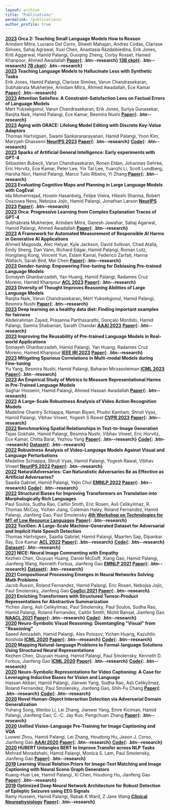 ```yaml
---
layout: archive
title: "Publications"
permalink: /publications/
author_profile: true
---
```


**[2023]() Orca 2: Teaching Small Language Models How to Reason**  
Arindam Mitra, Luciano Del Corro, Shweti Mahajan, Andres Codas, Clarisse Simoes, Sahaj Agrawal, Xuxi Chen, Anastasia Razdaibiedina, Erik Jones, Kriti Aggarwal, Hamid Palangi, Guoqing Zheng, Corby Rosset, Hamed Khanpour, Ahmed Awadallah **[Paper](https://arxiv.org/abs/2311.11045){: .btn--research} [13B ckpt](https://huggingface.co/microsoft/Orca-2-13b){: .btn--research} [7B ckpt](https://huggingface.co/microsoft/Orca-2-7b){: .btn--research}**  
**[2023]() Teaching Language Models to Hallucinate Less with Synthetic Tasks**  
Erik Jones, Hamid Palangi, Clarisse Simões, Varun Chandrasekaran, Subhabrata Mukherjee, Arindam Mitra, Ahmed Awadallah, Ece Kamar **[Paper](https://arxiv.org/abs/2310.06827){: .btn--research}**  
**[2023]() Attention Satisfies: A Constraint-Satisfaction Lens on Factual Errors of Language Models**  
Mert Yuksekgonul, Varun Chandrasekaran, Erik Jones, Suriya Gunasekar, Ranjita Naik, Hamid Palangi, Ece Kamar, Besmira Nushi **[Paper](https://arxiv.org/abs/2309.15098){: .btn--research}**  
**[2023]() Aging with GRACE: Lifelong Model Editing with Discrete Key-Value Adaptors**  
Thomas Hartvigsen, Swami Sankaranarayanan, Hamid Palangi, Yoon Kim, Marzyeh Ghassemi **[NeurIPS 2023]()** **[Paper](https://arxiv.org/abs/2211.11031){: .btn--research}** **[Code](https://github.com/thartvigsen/grace){: .btn--research}**  
**[2023]() Sparks of Artificial General Intelligence: Early experiments with GPT-4**  
Sébastien Bubeck, Varun Chandrasekaran, Ronen Eldan, Johannes Gehrke, Eric Horvitz, Ece Kamar, Peter Lee, Yin Tat Lee, Yuanzhi Li, Scott Lundberg, Harsha Nori, Hamid Palangi, Marco Tulio Ribeiro, Yi Zhang **[Paper](https://arxiv.org/abs/2303.12712){: .btn--research}**  
**[2023]() Evaluating Cognitive Maps and Planning in Large Language Models with CogEval**  
Ida Momennejad, Hosein Hasanbeig, Felipe Vieira, Hiteshi Sharma, Robert Osazuwa Ness, Nebojsa Jojic, Hamid Palangi, Jonathan Larson **[NeurIPS 2023]()** **[Paper](https://arxiv.org/abs/2309.15129){: .btn--research}**  
**[2023]() Orca: Progressive Learning from Complex Explanation Traces of GPT-4**  
Subhabrata Mukherjee, Arindam Mitra, Ganesh Jawahar, Sahaj Agarwal, Hamid Palangi, Ahmed Awadallah **[Paper](https://arxiv.org/abs/2306.02707){: .btn--research}**  
**[2023]() A Framework for Automated Measurement of Responsible AI Harms in Generative AI Applications**  
Ahmed Magooda, Alec Helyar, Kyle Jackson, David Sullivan, Chad Atalla, Emily Sheng, Dan Vann, Richard Edgar, Hamid Palangi, Roman Lutz, Hongliang Kong, Vincent Yun, Eslam Kamal, Federico Zarfati, Hanna Wallach, Sarah Bird, Mei Chen **[Paper](https://arxiv.org/abs/2310.17750){: .btn--research}**  
**[2023]() Gender-tuning: Empowering Fine-tuning for Debiasing Pre-trained Language Models**  
Somayeh Ghanbarzadeh, Yan Huang, Hamid Palangi, Radames Cruz Moreno, Hamed Khanpour **[ACL 2023]()** **[Paper](https://arxiv.org/abs/2307.10522){: .btn--research}**  
**[2023]() Diversity of Thought Improves Reasoning Abilities of Large Language Models**  
Ranjita Naik, Varun Chandrasekaran, Mert Yuksekgonul, Hamid Palangi, Besmira Nushi **[Paper](https://arxiv.org/abs/2310.07088){: .btn--research}**  
**[2023]() Deep learning on a healthy data diet: Finding important examples for fairness**  
Abdelrahman Zayed, Prasanna Parthasarathi, Gonçalo Mordido, Hamid Palangi, Samira Shabanian, Sarath Chandar **[AAAI 2023]()** **[Paper](https://ojs.aaai.org/index.php/AAAI/article/view/26706){: .btn--research}**  
**[2023]() Improving the Reusability of Pre-trained Language Models in Real-world Applications**  
Somayeh Ghanbarzadeh, Hamid Palangi, Yan Huang, Radames Cruz Moreno, Hamed Khanpour **[IEEE IRI 2023]()** **[Paper](https://arxiv.org/abs/2307.10457){: .btn--research}**  
**[2023]() Mitigating Spurious Correlations in Multi-modal Models during Fine-tuning**  
Yu Yang, Besmira Nushi, Hamid Palangi, Baharan Mirzasoleiman **[ICML 2023]()** **[Paper](https://arxiv.org/abs/2304.03916){: .btn--research}**  
**[2023]() An Empirical Study of Metrics to Measure Representational Harms in Pre-Trained Language Models**  
Saghar Hosseini, Hamid Palangi, Ahmed Hassan Awadallah **[Paper](https://arxiv.org/abs/2301.09211){: .btn--research}**  
**[2023]() A Large-Scale Robustness Analysis of Video Action Recognition Models**  
Madeline Chantry Schiappa, Naman Biyani, Prudvi Kamtam, Shruti Vyas, Hamid Palangi, Vibhav Vineet, Yogesh S Rawat **[CVPR 2023]()** **[Paper](https://openaccess.thecvf.com/content/CVPR2023/html/Schiappa_A_Large-Scale_Robustness_Analysis_of_Video_Action_Recognition_Models_CVPR_2023_paper.html){: .btn--research}**  
**[2022]() Benchmarking Spatial Relationships in Text-to-Image Generation**  
Tejas Gokhale, Hamid Palangi, Besmira Nushi, Vibhav Vineet, Eric Horvitz, Ece Kamar, Chitta Baral, Yezhou Yang **[Paper](https://arxiv.org/abs/2212.10015){: .btn--research}** **[Code](https://github.com/microsoft/VISOR){: .btn--research}** **[Dataset](https://huggingface.co/datasets/tgokhale/sr2d_visor){: .btn--research}**  
**[2022]() Robustness Analysis of Video-Language Models Against Visual and Language Perturbations**  
Madeline Schiappa, Shruti Vyas, Hamid Palangi, Yogesh Rawat, Vibhav Vineet **[NeurIPS 2022]()** **[Paper](https://proceedings.neurips.cc/paper_files/paper/2022/hash/de6ff07cbd222c10d694c2b2f732aceb-Abstract-Datasets_and_Benchmarks.html){: .btn--research}**  
**[2022]() NaturalAdversaries: Can Naturalistic Adversaries Be as Effective as Artificial Adversaries?**  
Saadia Gabriel, Hamid Palangi, Yejin Choi **[EMNLP 2022]()** **[Paper](https://arxiv.org/abs/2211.04364){: .btn--research}** **[Code](https://github.com/skgabriel/NaturalAdversaries){: .btn--research}**  
**[2022]() Structural Biases for Improving Transformers on Translation into Morphologically Rich Languages**  
Paul Soulos, Sudha Rao, Caitlin Smith, Eric Rosen, Asli Celikyilmaz, R. Thomas McCoy, Yichen Jiang, Coleman Haley, Roland Fernandez, Hamid Palangi, Jianfeng Gao, Paul Smolensky **[4th Workshop on Technologies for MT of Low Resource Languages]()** **[Paper](https://arxiv.org/abs/2208.06061){: .btn--research}**  
**[2022]() ToxiGen: A Large-Scale Machine-Generated Dataset for Adversarial and Implicit Hate Speech Detection**  
Thomas Hartvigsen, Saadia Gabriel, Hamid Palangi, Maarten Sap, Dipankar Ray, Ece Kamar **[ACL 2022]()** **[Paper](https://arxiv.org/abs/2203.09509){: .btn--research}** **[Code](https://github.com/microsoft/ToxiGen){: .btn--research}** **[Dataset](https://huggingface.co/datasets/skg/toxigen-data){: .btn--research}**  
**[2021]() NICE: Neural Image Commenting with Empathy**  
Kezhen Chen, Qiuyuan Huang, Daniel McDuff, Xiang Gao, Hamid Palangi, Jianfeng Wang, Kenneth Forbus, Jianfeng Gao **[EMNLP 2021]()** **[Paper](https://aclanthology.org/2021.findings-emnlp.380/){: .btn--research}** **[Dataset](https://nicedataset.github.io/){: .btn--research}**  
**[2021]() Compositional Processing Emerges in Neural Networks Solving Math Problems**  
Jacob Russin, Roland Fernandez, Hamid Palangi, Eric Rosen, Nebojsa Jojic, Paul Smolensky, Jianfeng Gao **[CogSci 2021]()** **[Paper](https://arxiv.org/abs/2105.08961){: .btn--research}**  
**[2021]() Enriching Transformers with Structured Tensor-Product Representations for Abstractive Summarization**  
Yichen Jiang, Asli Celikyilmaz, Paul Smolensky, Paul Soulos, Sudha Rao, Hamid Palangi, Roland Fernandez, Caitlin Smith, Mohit Bansal, Jianfeng Gao **[NAACL 2021]()** **[Paper](https://arxiv.org/abs/2106.01317){: .btn--research}** **[Code](https://github.com/jiangycTarheel-zz/TPT-Summ){: .btn--research}**  
**[2020]() Neuro-Symbolic Visual Reasoning: Disentangling "Visual" from "Reasoning"**  
Saeed Amizadeh, Hamid Palangi, Alex Polozov, Yichen Huang, Kazuhito Koishida **[ICML 2020]()** **[Paper](https://proceedings.mlr.press/v119/amizadeh20a.html){: .btn--research}** **[Code](https://github.com/microsoft/DFOL-VQA){: .btn--research}**  
**[2020]() Mapping Natural-language Problems to Formal-language Solutions Using Structured Neural Representations**  
Kezhen Chen, Qiuyuan Huang, Hamid Palangi, Paul Smolensky, Kenneth D. Forbus, Jianfeng Gao **[ICML 2020]()** **[Paper](https://arxiv.org/abs/1910.02339){: .btn--research}** **[Code](https://github.com/ckzbullbullet/TP-N2F){: .btn--research}**  
**[2020]() Neuro-Symbolic Representations for Video Captioning: A Case for Leveraging Inductive Biases for Vision and Language**  
Hassan Akbari, Hamid Palangi, Jianwei Yang, Sudha Rao, Asli Celikyilmaz, Roland Fernandez, Paul Smolensky, Jianfeng Gao, Shih-Fu Chang **[Paper](https://arxiv.org/abs/2011.09530){: .btn--research}** **[Code](https://github.com/hassanhub/R3Transformer){: .btn--research}**  
**[2020]() Novel Human-Object Interaction Detection via Adversarial Domain Generalization**  
Yuhang Song, Wenbo Li, Lei Zhang, Jianwei Yang, Emre Kiciman, Hamid Palangi, Jianfeng Gao, C.-C. Jay Kuo, Pengchuan Zhang **[Paper](https://arxiv.org/abs/2005.11406){: .btn--research}**  
**[2020]() Unified Vision-Language Pre-Training for Image Captioning and VQA**  
Luowei Zhou, Hamid Palangi, Lei Zhang, Houdong Hu, Jason J. Corso, Jianfeng Gao **[AAAI 2020]()** **[Paper](https://arxiv.org/abs/1909.11059){: .btn--research}** **[Code](https://github.com/LuoweiZhou/VLP){: .btn--research}**  
**[2020]() HUBERT Untangles BERT to Improve Transfer across NLP Tasks**  
Mehrad Moradshahi, Hamid Palangi, Monica S. Lam, Paul Smolensky, Jianfeng Gao **[Paper](https://arxiv.org/abs/1910.12647){: .btn--research}**  
**[2019]() Learning Visual Relation Priors for Image-Text Matching and Image Captioning with Neural Scene Graph Generators**  
Kuang-Huei Lee, Hamid Palangi, Xi Chen, Houdong Hu, Jianfeng Gao **[Paper](https://arxiv.org/abs/1909.09953){: .btn--research}**  
**[2019]() Optimized Deep Neural Network Architecture for Robust Detection of Epileptic Seizures using EEG Signals**  
Ramy Hussein, Hamid Palangi, Rabab K Ward, Z Jane Wang **[Clinical Neurophysiology]()** **[Paper](https://www.sciencedirect.com/science/article/abs/pii/S1388245718313464){: .btn--research}**  
